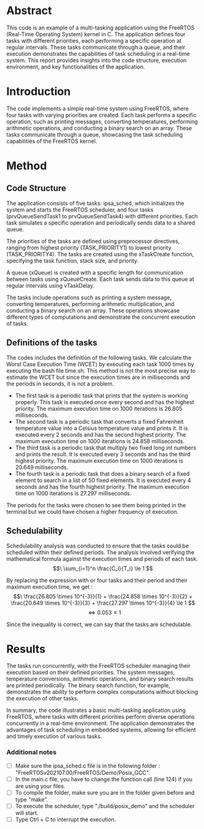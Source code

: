 # Abstract
This code is an example of a multi-tasking application using the FreeRTOS (Real-Time Operating System) kernel in C. The application defines four tasks with different priorities, each performing a specific operation at regular intervals. These tasks communicate through a queue, and their execution demonstrates the capabilities of task scheduling in a real-time system. This report provides insights into the code structure, execution environment, and key functionalities of the application.

# Introduction
The code implements a simple real-time system using FreeRTOS, where four tasks with varying priorities are created. Each task performs a specific operation, such as printing messages, converting temperatures, performing arithmetic operations, and conducting a binary search on an array. These tasks communicate through a queue, showcasing the task scheduling capabilities of the FreeRTOS kernel.

# Method
## Code Structure
The application consists of five tasks: ipsa_sched, which initializes the system and starts the FreeRTOS scheduler, and four tasks (prvQueueSendTask1 to prvQueueSendTask4) with different priorities. Each task simulates a specific operation and periodically sends data to a shared queue.

The priorities of the tasks are defined using preprocessor directives, ranging from highest priority (TASK_PRIORITY1) to lowest priority (TASK_PRIORITY4). The tasks are created using the xTaskCreate function, specifying the task function, stack size, and priority.

A queue (xQueue) is created with a specific length for communication between tasks using xQueueCreate. Each task sends data to this queue at regular intervals using vTaskDelay.

The tasks include operations such as printing a system message, converting temperatures, performing arithmetic multiplication, and conducting a binary search on an array. These operations showcase different types of computations and demonstrate the concurrent execution of tasks.

## Definitions of the tasks
The codes includes the definition of the following tasks. We calculate the Worst Case Execution Time (WCET) by executing each task 1000 times by executing the bash file time.sh. This method is not the most precise way to estimate the WCET but since the execution times are in milliseconds and the periods in seconds, it is not a problem.

- The first task is a periodic task that prints that the system is working properly. This task is executed once every second and has the highest priority. The maximum execution time on 1000 iterations is 26.805 milliseconds.
- The second task is a periodic task that converts a fixed Fahrenheit temperature value into a Celsius temperature value and prints it. It is executed every 2 seconds and has the second highest priority. The maximum execution time on 1000 iterations is 24.858 milliseconds.
- The third task is a periodic task that multiply two fixed long int numbers and prints the result. It is executed every 3 seconds and has the third highest priority. The maximum execution time on 1000 iterations is 20.649 milliseconds.
- The fourth task is a periodic task that does a binary search of a fixed element to search in a list of 50 fixed elements. It is executed every 4 seconds and has the fourth highest priority. The maximum execution time on 1000 iterations is 27.297 milliseconds.

The periods for the tasks were chosen to see them being printed in the terminal but we could have chosen a higher frequency of execution.

## Schedulability
Schedulability analysis was conducted to ensure that the tasks could be scheduled within their defined periods. The analysis involved verifying the mathematical formula against the execution times and periods of each task.
$$\ \sum_{i=1}^n \frac{C_i}{T_i} \le 1 $$

By replacing the expression with or four tasks and their period and their maximum execution time, we get :
$$\ \frac{26.805 \times 10^{-3}}{1} + \frac{24.858  \times 10^{-3}}{2} + \frac{20.649 \times 10^{-3}}{3} + \frac{27.297  \times 10^{-3}}{4} \le 1 $$
$$\ \iff 0.053 \le 1 $$ 

Since the inequality is correct, we can say that the tasks are schedulable.

# Results
The tasks run concurrently, with the FreeRTOS scheduler managing their execution based on their defined priorities. The system messages, temperature conversions, arithmetic operations, and binary search results are printed periodically. The binary search function, for example, demonstrates the ability to perform complex computations without blocking the execution of other tasks.

In summary, the code illustrates a basic multi-tasking application using FreeRTOS, where tasks with different priorities perform diverse operations concurrently in a real-time environment. The application demonstrates the advantages of task scheduling in embedded systems, allowing for efficient and timely execution of various tasks.

### Additional notes
- [ ] Make sure the ipsa_sched.c file is in the following folder : "FreeRTOSv202107.00/FreeRTOS/Demo/Posix_GCC".
- [ ] In the main.c file, you have to change the function call (line 124) if you are using your files.
- [ ] To compile the folder, make sure you are in the folder given before and type "make".
- [ ] To execute the scheduler, type "./build/posix_demo" and the scheduler will start.
- [ ] Type Ctrl + C to interrupt the execution. 
